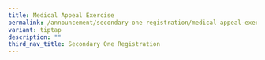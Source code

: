 ```yaml
---
title: Medical Appeal Exercise
permalink: /announcement/secondary-one-registration/medical-appeal-exercise/
variant: tiptap
description: ""
third_nav_title: Secondary One Registration
---
```

